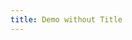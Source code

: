 ```yaml
---
title: Demo without Title
---
```


<ConfluencePage v-bind:metadata="false" type='notitle' pageId='32981'/>
